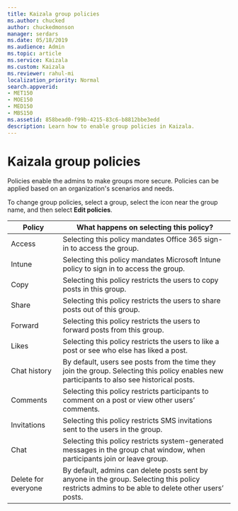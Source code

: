 ```yaml
---
title: Kaizala group policies
ms.author: chucked
author: chuckedmonson
manager: serdars
ms.date: 05/18/2019
ms.audience: Admin
ms.topic: article
ms.service: Kaizala
ms.custom: Kaizala
ms.reviewer: rahul-mi
localization_priority: Normal
search.appverid:
- MET150
- MOE150
- MED150
- MBS150
ms.assetid: 858bead0-f99b-4215-83c6-b8812bbe3edd
description: Learn how to enable group policies in Kaizala.
---
```


# Kaizala group policies

Policies enable the admins to make groups more secure. Policies can be applied based on an organization's scenarios and needs.

To change group policies, select a group, select the icon near the group name, and then select **Edit policies**.

|Policy    |What happens on selecting this policy?  |
|----------|---------|
|Access    |Selecting this policy mandates Office 365 sign-in to access the group.         |
|Intune    |Selecting this policy mandates Microsoft Intune policy to sign in to access the group.         |
|Copy      |Selecting this policy restricts the users to copy posts in this group.         |
|Share     |Selecting this policy restricts the users to share posts out of this group.         |
|Forward   |Selecting this policy restricts the users to forward posts from this group.         |
|Likes     |Selecting this policy restricts the users to like a post or see who else has liked a post.         |
|Chat history |By default, users see posts from the time they join the group. Selecting this policy enables new participants to also see historical posts.         |
|Comments  |Selecting this policy restricts participants to comment on a post or view other users’ comments.         |
|Invitations  |Selecting this policy restricts SMS invitations sent to the users in the group.         |
|Chat      |Selecting this policy restricts system-generated messages in the group chat window, when participants join or leave group.         |
|Delete for everyone     |By default, admins can delete posts sent by anyone in the group. Selecting this policy restricts admins to be able to delete other users’ posts.         |


